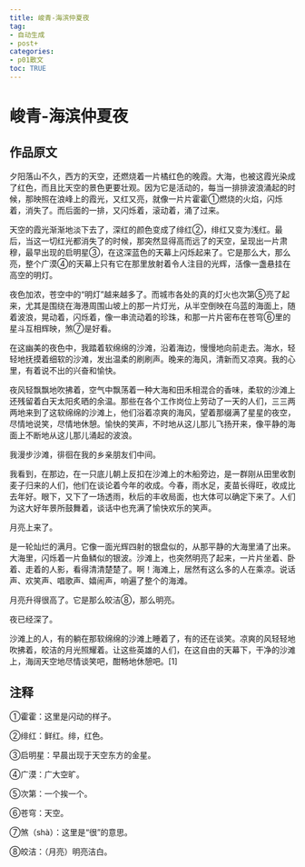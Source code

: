 ```yaml
---
title: 峻青-海滨仲夏夜
tag: 
- 自动生成
- post+
categories:
- p01散文
toc: TRUE
---
```

<h1 id="峻青-海滨仲夏夜">峻青-海滨仲夏夜</h1>
<h2 id="作品原文">作品原文</h2>
<p>夕阳落山不久，西方的天空，还燃烧着一片橘红色的晚霞。大海，也被这霞光染成了红色，而且比天空的景色更要壮观。因为它是活动的，每当一排排波浪涌起的时候，那映照在浪峰上的霞光，又红又亮，就像一片片霍霍①燃烧的火焰，闪烁着，消失了。而后面的一排，又闪烁着，滚动着，涌了过来。</p>
<p>天空的霞光渐渐地淡下去了，深红的颜色变成了绯红②，绯红又变为浅红。最后，当这一切红光都消失了的时候，那突然显得高而远了的天空，呈现出一片肃穆，最早出现的启明星③，在这深蓝色的天幕上闪烁起来了。它是那么大，那么亮，整个广漠④的天幕上只有它在那里放射着令人注目的光辉，活像一盏悬挂在高空的明灯。</p>
<p>夜色加浓，苍空中的“明灯”越来越多了。而城市各处的真的灯火也次第⑤亮了起来，尤其是围绕在海港周围山坡上的那一片灯光，从半空倒映在乌蓝的海面上，随着波浪，晃动着，闪烁着，像一串流动着的珍珠，和那一片片密布在苍穹⑥里的星斗互相辉映，煞⑦是好看。</p>
<p>在这幽美的夜色中，我踏着软绵绵的沙滩，沿着海边，慢慢地向前走去。海水，轻轻地抚摸着细软的沙滩，发出温柔的刷刷声。晚来的海风，清新而又凉爽。我的心里，有着说不出的兴奋和愉快。</p>
<p>夜风轻飘飘地吹拂着，空气中飘荡着一种大海和田禾相混合的香味，柔软的沙滩上还残留着白天太阳炙晒的余温。那些在各个工作岗位上劳动了一天的人们，三三两两地来到了这软绵绵的沙滩上，他们浴着凉爽的海风，望着那缀满了星星的夜空，尽情地说笑，尽情地休憩。愉快的笑声，不时地从这儿那儿飞扬开来，像平静的海面上不断地从这儿那儿涌起的波浪。</p>
<p>我漫步沙滩，徘徊在我的乡亲朋友们中间。</p>
<p>我看到，在那边，在一只底儿朝上反扣在沙滩上的木船旁边，是一群刚从田里收割麦子归来的人们，他们在谈论着今年的收成。今春，雨水足，麦苗长得旺，收成比去年好。眼下，又下了一场透雨，秋后的丰收局面，也大体可以确定下来了。人们为这大好年景所鼓舞着，谈话中也充满了愉快欢乐的笑声。</p>
<p>月亮上来了。</p>
<p>是一轮灿烂的满月。它像一面光辉四射的银盘似的，从那平静的大海里涌了出来。大海里，闪烁着一片鱼鳞似的银波。沙滩上，也突然明亮了起来，一片片坐着、卧着、走着的人影，看得清清楚楚了。啊！海滩上，居然有这么多的人在乘凉。说话声、欢笑声、唱歌声、嬉闹声，响遍了整个的海滩。</p>
<p>月亮升得很高了。它是那么皎洁⑧，那么明亮。</p>
<p>夜已经深了。</p>
<p>沙滩上的人，有的躺在那软绵绵的沙滩上睡着了，有的还在谈笑。凉爽的风轻轻地吹拂着，皎洁的月光照耀着。让这些英雄的人们，在这自由的天幕下，干净的沙滩上，海阔天空地尽情谈笑吧，酣畅地休憩吧。[1]</p>
<h2 id="注释">注释</h2>
<p>①霍霍：这里是闪动的样子。</p>
<p>②绯红：鲜红。绯，红色。</p>
<p>③启明星：早晨出现于天空东方的金星。</p>
<p>④广漠：广大空旷。</p>
<p>⑤次第：一个挨一个。</p>
<p>⑥苍穹：天空。</p>
<p>⑦煞（shà）：这里是“很”的意思。</p>
<p>⑧皎洁：（月亮）明亮洁白。</p>
